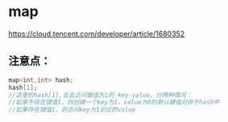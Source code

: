 # map

https://cloud.tencent.com/developer/article/1680352

## 注意点：

```C++
map<int,int> hash;
hash[1];
//这里的hash[1],会去访问键值为1的 key-value。分两种情况：
//如果不存在键值1，则创建一个key为1，value为0的默认键值对存于hash中
//如果存在键值1，则访问key为1对应的value
```


